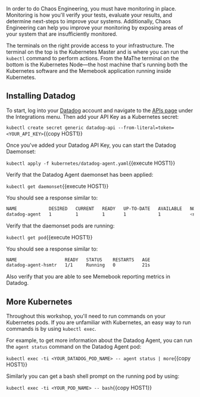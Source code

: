 In order to do Chaos Engineering, you must have monitoring in place. Monitoring is how you'll verify your tests, evaluate your results, and determine next-steps to improve your systems. Additionally, Chaos Engineering can help you improve your monitoring by exposing areas of your system that are insufficiently monitored.

The terminals on the right provide access to your infrastructure. The terminal on the top is the Kubernetes Master and is where you can run the `kubectl` command to perform actions. From the MaThe terminal on the bottom is the Kubernetes Node—the host machine that's running both the Kubernetes software and the Memebook application running inside Kubernetes.

## Installing Datadog

To start, log into your [Datadog](https://app.datadoghq.com) account and navigate to the [APIs page](https://app.datadoghq.com/account/settings#api) under the Integrations menu. Then add your API Key as a Kubernetes secret:

`kubectl create secret generic datadog-api --from-literal=token=<YOUR_API_KEY>`{{copy HOST1}}

Once you've added your Datadog API Key, you can start the Datadog Daemonset:

`kubectl apply -f kubernetes/datadog-agent.yaml`{{execute HOST1}}

Verify that the Datadog Agent daemonset has been applied:

`kubectl get daemonset`{{execute HOST1}}

You should see a response similar to:

```bash
NAME            DESIRED   CURRENT   READY   UP-TO-DATE   AVAILABLE   NODE SELECTOR   AGE
datadog-agent   1         1         1       1            1           <none>          23s
```

Verify that the daemonset pods are running:

`kubectl get pod`{{execute HOST1}}

You should see a response similar to:

```bash
NAME                  READY   STATUS    RESTARTS   AGE
datadog-agent-hsmtr   1/1     Running   0          21s
```

Also verify that you are able to see Memebook reporting metrics in Datadog.

## More Kubernetes

Throughout this workshop, you'll need to run commands on your Kubernetes pods. If you are unfamiliar with Kubernetes, an easy way to run commands is by using `kubectl exec`.

For example, to get more information about the Datadog Agent, you can run the `agent status` command on the Datadog Agent pod:

`kubectl exec -ti <YOUR_DATADOG_POD_NAME> -- agent status | more`{{copy HOST1}}

Similarly you can get a bash shell prompt on the running pod by using:

`kubectl exec -ti <YOUR_POD_NAME> -- bash`{{copy HOST1}}
